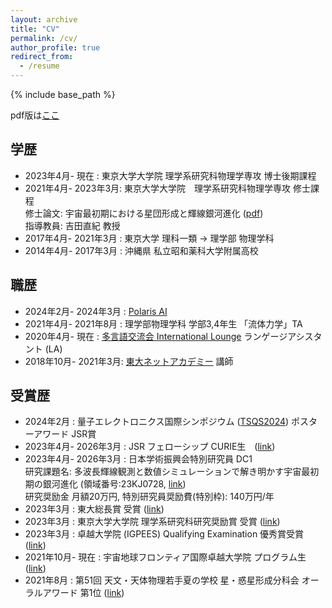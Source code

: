 ```yaml
---
layout: archive
title: "CV"
permalink: /cv/
author_profile: true
redirect_from:
  - /resume
---
```


{% include base_path %}

pdf版は[ここ](https://yurinanakazato.github.io/files/CV_nakazato.pdf)


## 学歴
* 2023年4月- 現在     : 東京大学大学院 理学系研究科物理学専攻 博士後期課程  
* 2021年4月- 2023年3月: 東京大学大学院　理学系研究科物理学専攻 修士課程  
              修士論文: 宇宙最初期における星団形成と輝線銀河進化 ([pdf](http://www-utap.phys.s.u-tokyo.ac.jp/Theses/M_Nakazato.pdf))  
              指導教員: 吉田直紀 教授  
* 2017年4月- 2021年3月 : 東京大学 理科一類 → 理学部 物理学科  
* 2014年4月- 2017年3月 : 沖縄県 私立昭和薬科大学附属高校

## 職歴  
* 2024年2月- 2024年3月 : [Polaris AI](https://polarisai.co.jp)  
* 2021年4月- 2021年8月 : 理学部物理学科 学部3,4年生 「流体力学」TA  
* 2020年4月- 現在      : [多言語交流会 International Lounge](https://www.jlcse.t.u-tokyo.ac.jp/ja/activities/icyou/) ランゲージアシスタント (LA) 
* 2018年10月- 2021年3月: [東大ネットアカデミー](https://tna-tokyo.com) 講師  

## 受賞歴  
* 2024年2月           : 量子エレクトロニクス国際シンポジウム ([TSQS2024](https://tsqi.phys.s.u-tokyo.ac.jp/tsqi/en/)) ポスターアワード JSR賞  
* 2023年4月- 2026年3月 : JSR フェローシップ CURIE生　([link](https://curie.phys.s.u-tokyo.ac.jp/fellowship/))  
* 2023年4月- 2026年3月 : 日本学術振興会特別研究員 DC1  
研究課題名: 多波長輝線観測と数値シミュレーションで解き明かす宇宙最初期の銀河進化 (領域番号:23KJ0728, [link](https://kaken.nii.ac.jp/ja/grant/KAKENHI-PROJECT-23KJ0728/))  
研究奨励金 月額20万円, 特別研究員奨励費(特別枠): 140万円/年
* 2023年3月           : 東大総長賞 受賞  ([link](https://www.u-tokyo.ac.jp/content/400209147.pdf))  
* 2023年3月           : 東京大学大学院 理学系研究科研究奨励賞 受賞  ([link](https://www.phys.s.u-tokyo.ac.jp/award/37776/))  
* 2023年3月           : 卓越大学院 (IGPEES) Qualifying Examination 優秀賞受賞 ([link](https://www.s.u-tokyo.ac.jp/ja/IGPEES/news/2023-01.html))  
* 2021年10月- 現在     : 宇宙地球フロンティア国際卓越大学院 プログラム生 ([link](https://www.s.u-tokyo.ac.jp/ja/IGPEES/))  
* 2021年8月           : 第51回 天文・天体物理若手夏の学校 星・惑星形成分科会 オーラルアワード 第1位 ([link](https://astro-wakate.sakura.ne.jp/ss2021/oralawards/))  

